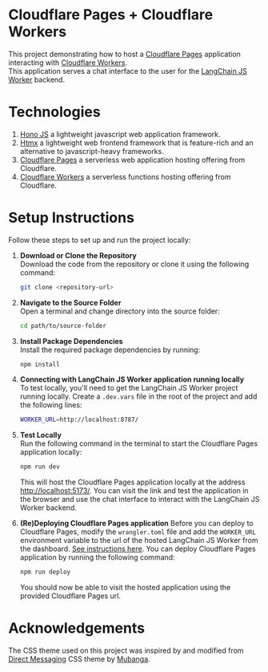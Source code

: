 # Cloudflare Pages + Cloudflare Workers
This project demonstrating how to host a [Cloudflare Pages](https://pages.cloudflare.com/) application interacting with [Cloudflare Workers](https://workers.cloudflare.com/).  
This application serves a chat interface to the user for the [LangChain JS Worker](https://github.com/lalanikarim/langchain-js-page) backend. 

# Technologies

1. [Hono JS](https://hono.dev/) a lightweight javascript web application framework.
2. [Htmx](https://htmx.org/) a lightweight web frontend framework that is feature-rich and an alternative to javascript-heavy frameworks.
3. [Cloudflare Pages](https://pages.cloudflare.com/) a serverless web application hosting offering from Cloudflare.
4. [Cloudflare Workers](https://workers.cloudflare.com/) a serverless functions hosting offering from Cloudflare.

# Setup Instructions

Follow these steps to set up and run the project locally:

1. **Download or Clone the Repository**  
   Download the code from the repository or clone it using the following command:
     ```bash
     git clone <repository-url>
     ```

2. **Navigate to the Source Folder**  
   Open a terminal and change directory into the source folder:
     ```bash
     cd path/to/source-folder
     ```

3. **Install Package Dependencies**  
   Install the required package dependencies by running:
     ```bash
     npm install
     ```

4. **Connecting with LangChain JS Worker application running locally**  
   To test locally, you'll need to get the LangChain JS Worker project running locally.
   Create a `.dev.vars` file in the root of the project and add the following lines:
     ```bash
     WORKER_URL=http://localhost:8787/
     ```

5. **Test Locally**  
   Run the following command in the terminal to start the Cloudflare Pages application locally:
     ```bash
     npm run dev
     ```
   This will host the Cloudflare Pages application locally at the address [http://localhost:5173/](http://localhost:5173/).
   You can visit the link and test the application in the browser and use the chat interface to interact with the LangChain JS Worker backend.

6. **(Re)Deploying Cloudflare Pages application**
   Before you can deploy to Cloudflare Pages, modify the `wrangler.toml` file and add the `WORKER_URL` environment variable to the url of the hosted LangChain JS Worker from the dashboard. [See instructions here](https://developers.cloudflare.com/workers/configuration/environment-variables/#add-environment-variables-via-wrangler).
   You can deploy Cloudflare Pages application by running the following command:
   ```bash
   npm run deploy
   ```

   You should now be able to visit the hosted application using the provided Cloudflare Pages url.

# Acknowledgements  

The CSS theme used on this project was inspired by and modified from [Direct Messaging](https://codepen.io/mubangadv/pen/rXrOQa) CSS theme by [Mubanga](https://codepen.io/mubangadv).
